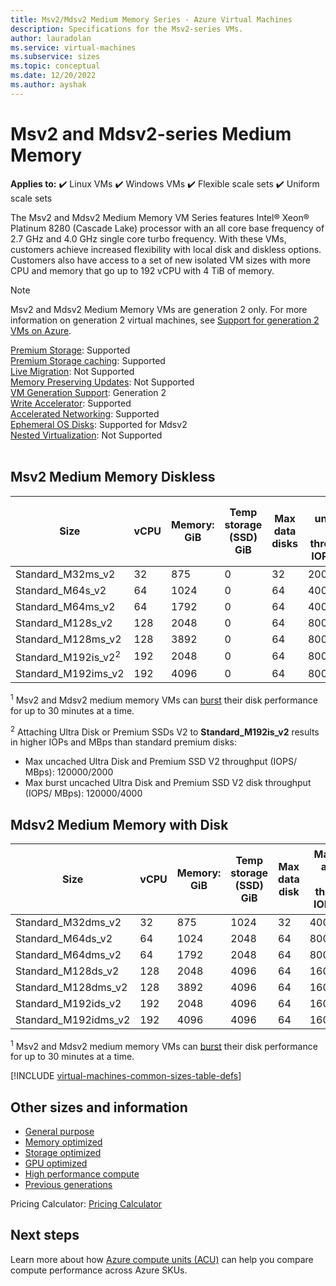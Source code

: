 ```yaml
---
title: Msv2/Mdsv2 Medium Memory Series - Azure Virtual Machines
description: Specifications for the Msv2-series VMs.
author: lauradolan
ms.service: virtual-machines
ms.subservice: sizes
ms.topic: conceptual
ms.date: 12/20/2022
ms.author: ayshak
---
```


# Msv2 and Mdsv2-series Medium Memory

**Applies to:** :heavy_check_mark: Linux VMs :heavy_check_mark: Windows VMs :heavy_check_mark: Flexible scale sets :heavy_check_mark: Uniform scale sets

The Msv2 and Mdsv2 Medium Memory VM Series features Intel® Xeon® Platinum 8280 (Cascade Lake) processor with an all core base frequency of 2.7 GHz and 4.0 GHz single core turbo frequency. With these VMs, customers achieve increased flexibility with local disk and diskless options. Customers also have access to a set of new isolated VM sizes with more CPU and memory that go up to 192 vCPU with 4 TiB of memory. 

> [!NOTE]
> Msv2 and Mdsv2 Medium Memory VMs are generation 2 only. For more information on generation 2 virtual machines, see [Support for generation 2 VMs on Azure](./generation-2.md).



[Premium Storage](premium-storage-performance.md): Supported<br>
[Premium Storage caching](premium-storage-performance.md): Supported<br>
[Live Migration](maintenance-and-updates.md): Not Supported<br>
[Memory Preserving Updates](maintenance-and-updates.md): Not Supported<br>
[VM Generation Support](generation-2.md): Generation 2<br>
[Write Accelerator](./how-to-enable-write-accelerator.md): Supported<br>
[Accelerated Networking](../virtual-network/create-vm-accelerated-networking-cli.md): Supported<br>
[Ephemeral OS Disks](ephemeral-os-disks.md): Supported for Mdsv2 <br>
[Nested Virtualization](/virtualization/hyper-v-on-windows/user-guide/nested-virtualization): Not Supported <br>
<br>
 
## Msv2 Medium Memory Diskless 

| Size | vCPU | Memory: GiB | Temp storage (SSD) GiB | Max data disks | Max uncached disk throughput: IOPS/MBps | Burst uncached disk throughput: IOPS/MBps<sup>1</sup> | Max NICs | Expected network egress bandwidth (Mbps) | 
|---|---|---|---|---|---|---|---|---|
| Standard_M32ms_v2   | 32  | 875  | 0 | 32 | 20000/500  | 40000/1000 | 8 | 8000  | 
| Standard_M64s_v2    | 64  | 1024 | 0 | 64 | 40000/1000 | 80000/2000 | 8 | 16000 | 
| Standard_M64ms_v2   | 64  | 1792 | 0 | 64 | 40000/1000 | 80000/2000 | 8 | 16000 | 
| Standard_M128s_v2   | 128 | 2048 | 0 | 64 | 80000/2000 | 80000/4000 | 8 | 30000 | 
| Standard_M128ms_v2  | 128 | 3892 | 0 | 64 | 80000/2000 | 80000/4000 | 8 | 30000 | 
| Standard_M192is_v2<sup>2</sup>  | 192 | 2048 | 0 | 64 | 80000/2000 | 80000/4000 | 8 | 30000 | 
| Standard_M192ims_v2 | 192 | 4096 | 0 | 64 | 80000/2000 | 80000/4000 | 8 | 30000 | 

<sup>1</sup> Msv2 and Mdsv2 medium memory VMs can [burst](./disk-bursting.md) their disk performance for up to 30 minutes at a time.

<sup>2</sup> Attaching Ultra Disk or Premium SSDs V2 to **Standard_M192is_v2** results in higher IOPs and MBps than standard premium disks:
- Max uncached Ultra Disk and Premium SSD V2 throughput (IOPS/ MBps): 120000/2000 
- Max burst uncached Ultra Disk and Premium SSD V2 disk throughput (IOPS/ MBps): 120000/4000


## Mdsv2 Medium Memory with Disk  

| Size | vCPU | Memory: GiB | Temp storage (SSD) GiB | Max data disk | Max cached and temp storage throughput: IOPS / MBps | Burst cached and temp storage throughput: IOPS/MBps<sup>1</sup> | Max uncached disk throughput: IOPS/MBps | Burst uncached disk throughput: IOPS/MBps<sup>1</sup> | Max NICs | Expected network egress bandwidth (Mbps) | 
|---|---|---|---|---|---|---|---|---|---|---|
| Standard_M32dms_v2   | 32  | 875  | 1024 | 32 | 40000/400   | 40000/1000 | 20000/500  | 40000/1000 | 8 | 8000  | 
| Standard_M64ds_v2    | 64  | 1024 | 2048 | 64 | 80000/800   | 80000/2000 | 40000/1000 | 80000/2000 | 8 | 16000 | 
| Standard_M64dms_v2   | 64  | 1792 | 2048 | 64 | 80000/800   | 80000/2000 | 40000/1000 | 80000/2000 | 8 | 16000 | 
| Standard_M128ds_v2   | 128 | 2048 | 4096 | 64 | 160000/1600 | 250000/4000 | 80000/2000 | 80000/4000 | 8 | 30000 | 
| Standard_M128dms_v2  | 128 | 3892 | 4096 | 64 | 160000/1600 | 250000/4000 | 80000/2000 | 80000/4000 | 8 | 30000 | 
| Standard_M192ids_v2  | 192 | 2048 | 4096 | 64 | 160000/1600 | 250000/4000 | 80000/2000 | 80000/4000 | 8 | 30000 | 
| Standard_M192idms_v2 | 192 | 4096 | 4096 | 64 | 160000/1600 | 250000/4000 | 80000/2000 | 80000/4000 | 8 | 30000 | 

<sup>1</sup> Msv2 and Mdsv2 medium memory VMs can [burst](./disk-bursting.md) their disk performance for up to 30 minutes at a time. 

[!INCLUDE [virtual-machines-common-sizes-table-defs](../../includes/virtual-machines-common-sizes-table-defs.md)]

## Other sizes and information

- [General purpose](sizes-general.md)
- [Memory optimized](sizes-memory.md)
- [Storage optimized](sizes-storage.md)
- [GPU optimized](sizes-gpu.md)
- [High performance compute](sizes-hpc.md)
- [Previous generations](sizes-previous-gen.md)

Pricing Calculator: [Pricing Calculator](https://azure.microsoft.com/pricing/calculator/)

## Next steps

Learn more about how [Azure compute units (ACU)](acu.md) can help you compare compute performance across Azure SKUs.
